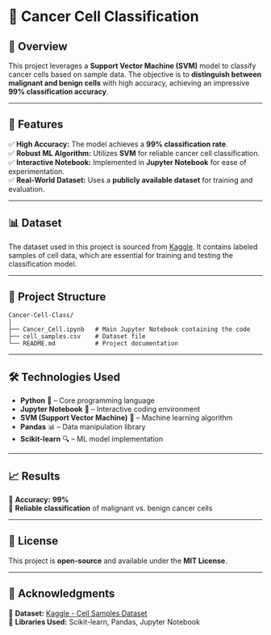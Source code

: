 # 🔬 Cancer Cell Classification  

## 📝 Overview  
This project leverages a **Support Vector Machine (SVM)** model to classify cancer cells based on sample data. The objective is to **distinguish between malignant and benign cells** with high accuracy, achieving an impressive **99% classification accuracy**.  

---

## 🚀 Features  
✅ **High Accuracy:** The model achieves a **99% classification rate**.  
✅ **Robust ML Algorithm:** Utilizes **SVM** for reliable cancer cell classification.  
✅ **Interactive Notebook:** Implemented in **Jupyter Notebook** for ease of experimentation.  
✅ **Real-World Dataset:** Uses a **publicly available dataset** for training and evaluation.  

---

## 📊 Dataset  
The dataset used in this project is sourced from [Kaggle](https://www.kaggle.com/datasets/sam1o1/cell-samplescsv). It contains labeled samples of cell data, which are essential for training and testing the classification model.  

---

## 📂 Project Structure  
```
Cancer-Cell-Class/  
│  
├── Cancer_Cell.ipynb   # Main Jupyter Notebook containing the code  
├── cell_samples.csv    # Dataset file  
└── README.md           # Project documentation 
```  

---

## 🛠 Technologies Used  
- **Python** 🐍 – Core programming language  
- **Jupyter Notebook** 📓 – Interactive coding environment  
- **SVM (Support Vector Machine)** 🤖 – Machine learning algorithm  
- **Pandas** 📊 – Data manipulation library  
- **Scikit-learn** 🔍 – ML model implementation  

---

## 📈 Results  
📌 **Accuracy:** **99%**  
📌 **Reliable classification** of malignant vs. benign cancer cells  

---

## 📜 License  
This project is **open-source** and available under the **MIT License**.  

---

## 🙌 Acknowledgments  
🔗 **Dataset:** [Kaggle - Cell Samples Dataset](https://www.kaggle.com/datasets/sam1o1/cell-samplescsv)  
🔗 **Libraries Used:** Scikit-learn, Pandas, Jupyter Notebook  
